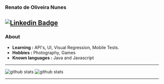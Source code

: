### Renato de Oliveira Nunes
  [![Linkedin Badge](https://img.shields.io/badge/-Renato_O._Nunes-blue?style=flat-square&logo=Linkedin&logoColor=black&link=https://www.linkedin.com/in/renato-o-nunes-a90b263b///)](https://www.linkedin.com/in/renato-o-nunes-a90b263b/)
---------------------------------------------------------------------------------------------------------------------------------------------------------------------------------
### About

-  **Learning :** API's, UI, Visual Regression, Mobile Tests. 
-  **Hobbies :** Photography, Games
-  **Known languages :** Java and Javascript

---------------------------------------------------------------------------------------------------------------------------------------------------------------------------------

![github stats](https://github-readme-stats.vercel.app/api?username=r0nunes&show_icons=true)
![github stats](https://github-readme-stats.vercel.app/api/top-langs/?username=r0nunes&layout=compact)

---------------------------------------------------------------------------------------------------------------------------------------------------------------------------------
